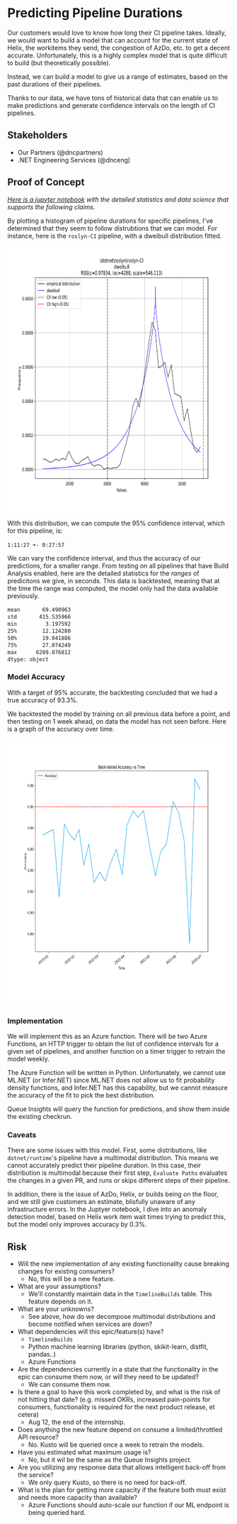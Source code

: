 # Predicting Pipeline Durations

Our customers would love to know how long their CI pipeline takes. Ideally, we would want to build a model that can account for the current state of Helix, the workitems they send, the congestion of AzDo, etc. to get a decent accurate. Unfortunately, this is a highly complex model that is quite difficult to build (but theoretically possible).

Instead, we can build a model to give us a range of estimates, based on the past durations of their pipelines.

Thanks to our data, we have tons of historical data that can enable us to make predictions and generate confidence intervals on the length of CI pipelines.

## Stakeholders

* Our Partners (@dncpartners)
* .NET Engineering Services (@dnceng)


## Proof of Concept

*[Here is a jupyter notebook](https://ml.azure.com/fileexplorerAzNB?wsid=/subscriptions/a4fc5514-21a9-4296-bfaf-5c7ee7fa35d1/resourcegroups/t-jperez/workspaces/HelixMLTest&tid=72f988bf-86f1-41af-91ab-2d7cd011db47&activeFilePath=Users/t-jperez/pipeline-machine-learning-arcade8824.ipynb) with the detailed statistics and data science that supports the following claims.*

By plotting a histogram of pipeline durations for specific pipelines, I've determined that they seem to follow distrubtions that we can model. For instance, here is the `roslyn-CI` pipeline, with a dweibull distribution fitted.

<img src="./PipelineMachineLearning/roslyn-CI.svg" width="600" height="600">

With this distribution, we can compute the 95% confidence interval, which for this pipeline, is:

`1:11:27 +- 0:27:57`

We can vary the confidence interval, and thus the accuracy of our predictions, for a smaller range. From testing on all pipelines that have Build Analysis enabled, here are the detailed statistics for the *ranges* of predicitons we give, in seconds. This data is backtested, meaning that at the time the range was computed, the model only had the data available previously.

```count     534.000000
mean       69.490963
std       415.535966
min         3.197592
25%        12.124280
50%        19.041886
75%        27.074249
max      6289.076812
dtype: object
```

### Model Accuracy

With a target of $95\%$ accurate, the backtesting concluded that we had a true accuracy of $93.3\%$. 

We backtested the model by training on all previous data before a point, and then testing on 1 week ahead, on data the model has not seen before. Here is a graph of the accuracy over time.

<img src="./PipelineMachineLearning/back-tested-accuracy-vs-time.svg" width="600" height="600">

### Implementation

We will implement this as an Azure function. There will be two Azure Functions, an HTTP trigger to obtain the list of confidence intervals for a given set of pipelines, and another function on a timer trigger to retrain the model weekly.

The Azure Function will be written in Python. Unfortunately, we cannot use ML.NET (or Infer.NET) since ML.NET does not allow us to fit probability density functions, and Infer.NET has this capability, but we cannot measure the accuracy of the fit to pick the best distribution.

Queue Insights will query the function for predictions, and show them inside the existing checkrun.

### Caveats

There are some issues with this model. First, some distributions, like `dotnet/runtime`'s pipeline have a multimodal distribution. This means we cannot accurately predict their pipeline duration. In this case, their distribution is multimodal because their first step, `Evaluate Paths` evaluates the changes in a given PR, and runs or skips different steps of their pipeline.

In addition, there is the issue of AzDo, Helix, or builds being on the floor, and we still give customers an estimate, blisfully unaware of any infrastructure errors. In the Juptyer notebook, I dive into an anomaly detection model, based on Helix work item wait times trying to predict this, but the model only improves accuracy by $0.3\%$.

## Risk

* Will the new implementation of any existing functionality cause breaking changes for existing consumers?
  * No, this will be a new feature.
* What are your assumptions?
  * We'll constantly maintain data in the `TimelineBuilds` table. This feature depends on it.
* What are your unknowns?
  * See above, how do we decompose multimodal distributions and become notified when services are down?
* What dependencies will this epic/feature(s) have?
  * `TimelineBuilds`
  * Python machine learning libraries (python, skikit-learn, distfit, pandas..)
  * Azure Functions
* Are the dependencies currently in a state that the functionality in the epic can consume them now, or will they need to be updated?
  * We can consume them now.
* Is there a goal to have this work completed by, and what is the risk of not hitting that date? (e.g. missed OKRs, increased pain-points for consumers, functionality is required for the next product release, et cetera)
  * Aug 12, the end of the internship.
* Does anything the new feature depend on consume a limited/throttled API resource?
  * No. Kusto will be queried once a week to retrain the models.
* Have you estimated what maximum usage is?
  * No, but it wil be the same as the Queue Insights project.
* Are you utilizing any response data that allows intelligent back-off from the service?
  * We only query Kusto, so there is no need for back-off.
* What is the plan for getting more capacity if the feature both must exist and needs more capacity than available?
  * Azure Functions should auto-scale our function if our ML endpoint is being queried hard.